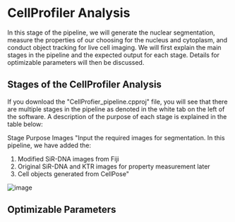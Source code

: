 # CellProfiler Analysis 

In this stage of the pipeline, we will generate the nuclear segmentation, measure the properties of our choosing for the nucleus and cytoplasm, and conduct object tracking for live cell imaging. We will first explain the main stages in the pipeline and the expected output for each stage. Details for optimizable parameters will then be discussed. 

## Stages of the CellProfiler Analysis 
If you download the "CellProfier_pipeline.cpproj" file, you will see that there are multiple stages in the pipeline as denoted in the white tab on the left of the software. A description of the purpose of each stage is explained in the table below: 

Stage	Purpose
Images	"Input the required images for segmentation. In this pipeline, we have added the: 
1) Modified SiR-DNA images from Fiji
2) Original SiR-DNA and KTR images for property measurement later 
3) Cell objects generated from CellPose"


![image](https://user-images.githubusercontent.com/46695970/122501165-c2c5a700-d026-11eb-9dd9-fe4caa6871b0.png)



## Optimizable Parameters 
